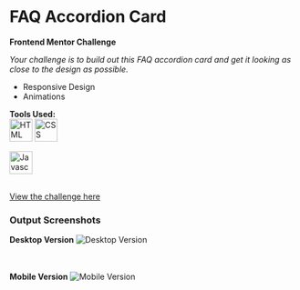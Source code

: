 # FAQ Accordion Card
<strong>Frontend Mentor Challenge</strong>
<em><p>Your challenge is to build out this FAQ accordion card and get it looking as close to the design as possible.</p></em>
<ul>
  <li>Responsive Design</li>
  <li>Animations</li>
</ul>

<strong>Tools Used:</strong>
<br>
<a href="#"><img src="https://github.com/seachellea/faq-accordion/assets/143592080/7b37dbbb-41ef-447e-8b47-ec742b42296d" width="40" height="40" alt="HTML"/></a>
<picture>
  <img src="https://github.com/seachellea/faq-accordion/assets/143592080/ef60cf78-5194-4601-98d3-5db5ff6dcaaa" width="40" height="40" alt="CSS"/>
</picture>
<picture>

</picture>

<img src="https://github.com/seachellea/faq-accordion/assets/143592080/c8ace2e3-69e6-461f-b1f3-ae58dfd910ac" width="40" height="40" alt="Javascript"/><br><br>

<a href="https://www.frontendmentor.io/challenges/faq-accordion-card-XlyjD0Oam" target="_blank">View the challenge here</a>

<h3>Output Screenshots</h3>
<strong>Desktop Version</strong>
<img src="https://github.com/seachellea/faq-accordion/assets/143592080/973c837e-5404-47e5-a3dc-daf793d14c15" alt="Desktop Version">

<br><br>
<strong>Mobile Version</strong>
<img src="https://github.com/seachellea/faq-accordion/assets/143592080/da2e9d21-cbb0-4475-992f-5bfcfabb12e1" alt="Mobile Version">

<br><br>
